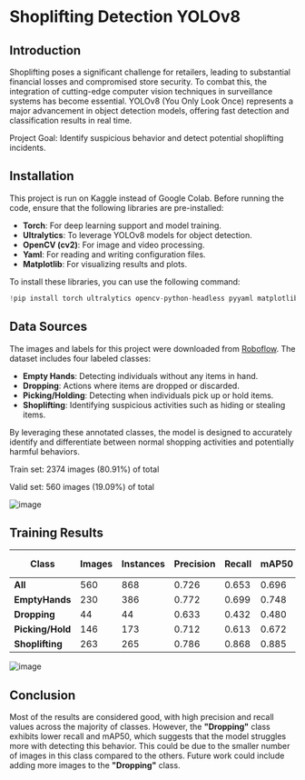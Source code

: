# Shoplifting Detection YOLOv8
## **Introduction**
Shoplifting poses a significant challenge for retailers, leading to substantial financial losses and compromised store security. To combat this, the integration of cutting-edge computer vision techniques in surveillance systems has become essential. YOLOv8 (You Only Look Once) represents a major advancement in object detection models, offering fast detection and classification results in real time.

Project Goal: Identify suspicious behavior and detect potential shoplifting incidents.

## **Installation**
This project is run on Kaggle instead of Google Colab. Before running the code, ensure that the following libraries are pre-installed:

- **Torch**: For deep learning support and model training.
- **Ultralytics**: To leverage YOLOv8 models for object detection.
- **OpenCV (cv2)**: For image and video processing.
- **Yaml**: For reading and writing configuration files.
- **Matplotlib**: For visualizing results and plots.

To install these libraries, you can use the following command:

```python
!pip install torch ultralytics opencv-python-headless pyyaml matplotlib
```

## **Data Sources**

The images and labels for this project were downloaded from [Roboflow](https://universe.roboflow.com/roaya-nj7sb/shoplift). The dataset includes four labeled classes:

- **Empty Hands**: Detecting individuals without any items in hand.
- **Dropping**: Actions where items are dropped or discarded.
- **Picking/Holding**: Detecting when individuals pick up or hold items.
- **Shoplifting**: Identifying suspicious activities such as hiding or stealing items.

By leveraging these annotated classes, the model is designed to accurately identify and differentiate between normal shopping activities and potentially harmful behaviors.

Train set: 2374 images (80.91%) of total

Valid set: 560 images (19.09%) of total

![image](https://github.com/user-attachments/assets/4889920f-b273-4388-93e3-76843c7a025d)

## **Training Results**

| Class          | Images | Instances | Precision | Recall | mAP50 | mAP50-95 |
|----------------|--------|-----------|-----------|--------|---------|--------------|
| **All**        | 560    | 868       | 0.726     | 0.653  | 0.696   | 0.285        |
| **EmptyHands** | 230    | 386       | 0.772     | 0.699  | 0.748   | 0.304        |
| **Dropping**   | 44     | 44        | 0.633     | 0.432  | 0.480   | 0.138        |
| **Picking/Hold** | 146  | 173       | 0.712     | 0.613  | 0.672   | 0.300        |
| **Shoplifting** | 263   | 265       | 0.786     | 0.868  | 0.885   | 0.400        |

![image](https://github.com/user-attachments/assets/a27726a8-dd88-4b72-ae47-1dad7c7e5c79)


## **Conclusion**

Most of the results are considered good, with high precision and recall values across the majority of classes. However, the **"Dropping"** class exhibits lower recall and mAP50, which suggests that the model struggles more with detecting this behavior. This could be due to the smaller number of images in this class compared to the others. Future work could include adding more images to the **"Dropping"** class.



